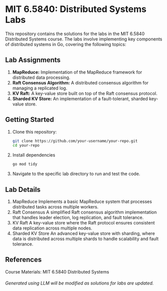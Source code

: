 # MIT 6.5840: Distributed Systems Labs

This repository contains the solutions for the labs in the MIT 6.5840 Distributed Systems course. The labs involve implementing key components of distributed systems in Go, covering the following topics:

## Lab Assignments

1. **MapReduce:** Implementation of the MapReduce framework for distributed data processing.
2. **Raft Consensus Algorithm:** A distributed consensus algorithm for managing a replicated log.
3. **KV Raft:** A key-value store built on top of the Raft consensus protocol.
4. **Sharded KV Store:** An implementation of a fault-tolerant, sharded key-value store.

## Getting Started

1. Clone this repository:
   ```bash
   git clone https://github.com/your-username/your-repo.git
   cd your-repo
2. Install dependencies 
    ```bash 
    go mod tidy
3. Navigate to the specific lab directory to run and test the code.

## Lab Details
1. MapReduce
    Implements a basic MapReduce system that processes distributed tasks across multiple workers.
2. Raft Consensus
    A simplified Raft consensus algorithm implementation that handles leader election, log replication, and fault tolerance.
3. KV Raft
    A key-value store where the Raft protocol ensures consistent data replication across multiple nodes.
4. Sharded KV Store
    An advanced key-value store with sharding, where data is distributed across multiple shards to handle scalability and fault tolerance.

## References
Course Materials: MIT 6.5840 Distributed Systems

###### Generated using LLM will be modified as solutions for labs are updated.